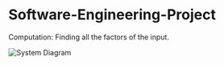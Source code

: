# Software-Engineering-Project

Computation: Finding all the factors of the input. 

![System Diagram](https://github.com/user-attachments/assets/3a467c8b-9926-44a0-9176-788c9ee614fa)

